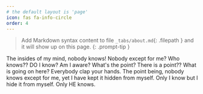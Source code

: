 ```yaml
---
# the default layout is 'page'
icon: fas fa-info-circle
order: 4
---
```


> Add Markdown syntax content to file `_tabs/about.md`{: .filepath } and it will show up on this page.
{: .prompt-tip }


The insides of my mind, nobody knows! Nobody except for me? Who knows?? DO I know? Am I aware? What's the point? There is a point?? What is going on here? Everybody clap your hands.
The point being, nobody knows except for me, yet I have kept it hidden from myself. Only I know but I hide it from myself. 
Only HE knows.
